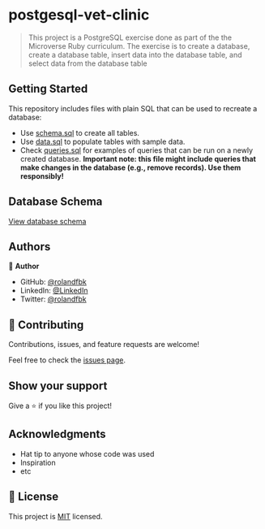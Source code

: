 # postgesql-vet-clinic

> This project is a PostgreSQL exercise done as part of the the Microverse Ruby curriculum. The exercise is to create a database, create a database table, insert data into the database table, and select data from the database table


## Getting Started

This repository includes files with plain SQL that can be used to recreate a database:

- Use [schema.sql](./schema.sql) to create all tables.
- Use [data.sql](./data.sql) to populate tables with sample data.
- Check [queries.sql](./queries.sql) for examples of queries that can be run on a newly created database. **Important note: this file might include queries that make changes in the database (e.g., remove records). Use them responsibly!**

## Database Schema

[View database schema](https://drive.google.com/file/d/1qHFpIfhvrKjxg-jXm0LD_sKyuBN1Ub8O/view?usp=sharing)


## Authors

👤 **Author**

- GitHub: [@rolandfbk](https://github.com/rolandfbk)
- LinkedIn: [@LinkedIn](https://linkedin.com/in/roland-ossisa-yuma-4595547b)
- Twitter: [@rolandfbk](https://twitter.com/rolandfbk)

## 🤝 Contributing

Contributions, issues, and feature requests are welcome!

Feel free to check the [issues page](../../issues/).

## Show your support

Give a ⭐️ if you like this project!

## Acknowledgments

- Hat tip to anyone whose code was used
- Inspiration
- etc

## 📝 License

This project is [MIT](./MIT.md) licensed.

